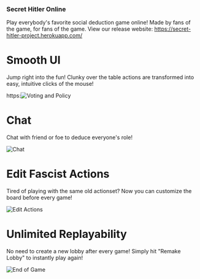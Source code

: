 ### Secret Hitler Online

Play everybody's favorite social deduction game online! Made by fans of the game, for fans of the game.
View our release website: https://secret-hitler-project.herokuapp.com/
 
# Smooth UI

Jump right into the fun! Clunky over the table actions are transformed into easy, intuitive clicks of the mouse!

https:![Voting and Policy](https://user-images.githubusercontent.com/36702191/213878732-edcdc72d-e5f7-41f7-82cb-608a8eb835fc.gif)

# Chat

Chat with friend or foe to deduce everyone's role!

![Chat](https://user-images.githubusercontent.com/36702191/213878721-1152831e-68a1-4518-a3f2-a50478523506.gif)

# Edit Fascist Actions

Tired of playing with the same old actionset? Now you can customize the board before every game!

![Edit Actions](https://user-images.githubusercontent.com/36702191/213878713-c5d979be-6d13-4949-8e81-6d3f7b82132a.gif)

# Unlimited Replayability

No need to create a new lobby after every game! Simply hit "Remake Lobby" to instantly play again!

![End of Game](https://user-images.githubusercontent.com/36702191/213878717-94c6d11f-581e-421f-abf3-b8671c406907.gif)



